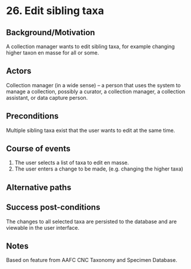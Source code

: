 # 26. Edit sibling taxa

## Background/Motivation
A collection manager wants to edit sibling taxa, for example changing higher taxon en masse for all or some. 

## Actors
Collection manager (in a wide sense) – a person that uses the system to manage a collection, possibly a curator, a collection manager, a collection assistant, or data capture person.

## Preconditions
Multiple sibling taxa exist that the user wants to edit at the same time.

## Course of events
  1. The user selects a list of taxa to edit en masse.
  2. The user enters a change to be made, (e.g. changing the higher taxa)

## Alternative paths

## Success post-conditions
The changes to all selected taxa are persisted to the database and are viewable in the user interface.

## Notes
Based on feature from AAFC CNC Taxonomy and Specimen Database.